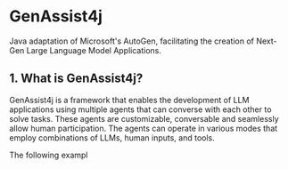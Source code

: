 # GenAssist4j
Java adaptation of Microsoft's AutoGen, facilitating the creation of Next-Gen Large Language Model Applications.

## 1. What is GenAssist4j?

GenAssist4j is a framework that enables the development of LLM applications using multiple agents that can converse with each other to solve tasks. These agents are customizable, conversable and seamlessly allow human participation. The agents can operate in various modes that employ combinations of LLMs, human inputs, and tools.

The following exampl